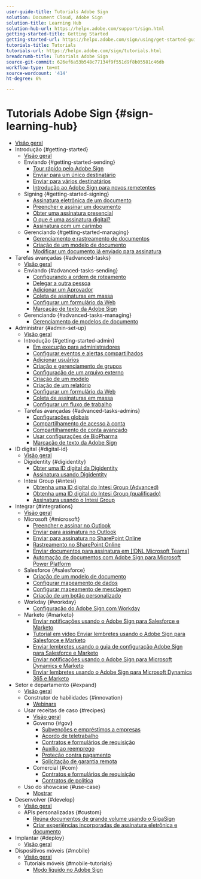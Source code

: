 ```yaml
---
user-guide-title: Tutorials Adobe Sign
solution: Document Cloud, Adobe Sign
solution-title: Learning Hub
solution-hub-url: https://helpx.adobe.com/support/sign.html
getting-started-title: Getting Started
getting-started-url: https://helpx.adobe.com/sign/using/get-started-guide.html
tutorials-title: Tutorials
tutorials-url: https://helpx.adobe.com/sign/tutorials.html
breadcrumb-title: Tutorials Adobe Sign
source-git-commit: 626ef6a53b548c77134f9f551d9f8b05581c46db
workflow-type: tm+mt
source-wordcount: '414'
ht-degree: 6%

---
```



# Tutorials Adobe Sign {#sign-learning-hub}

+ [Visão geral](overview.md)
+ Introdução {#getting-started}
   + [Visão geral](sign-beginner-tutorials/beginner-users-overview.md)
   + Enviando {#getting-started-sending}
      + [Tour rápido pelo Adobe Sign](sign-beginner-tutorials/quick-tour.md)
      + [Enviar para um único destinatário](sign-beginner-tutorials/send-to-single-recipient.md)
      + [Enviar para vários destinatários](sign-beginner-tutorials/send-to-multiple-recipients.md)
      + [Introdução ao Adobe Sign para novos remetentes](sign-beginner-tutorials/new-sender.md)
   + Signing {#getting-started-signing}
      + [Assinatura eletrônica de um documento](sign-beginner-tutorials/electronically-sign-a-document.md)
      + [Preencher e assinar um documento](sign-beginner-tutorials/fill-and-sign.md)
      + [Obter uma assinatura presencial](sign-beginner-tutorials/sign-in-person.md)
      + [O que é uma assinatura digital?](sign-beginner-tutorials/sign-with-a-digital-signature.md)
      + [Assinatura com um carimbo](sign-beginner-tutorials/sign-with-a-stamp.md)
   + Gerenciando {#getting-started-managing}
      + [Gerenciamento e rastreamento de documentos](sign-beginner-tutorials/manage-and-track.md)
      + [Criação de um modelo de documento](https://experienceleague.adobe.com/docs/document-cloud-learn/sign-learning-hub/admin-set-up/getting-started-admin/create-a-template.html)
      + [Modificar um documento já enviado para assinatura](sign-beginner-tutorials/modify-in-flight.md)
+ Tarefas avançadas {#advanced-tasks}
   + [Visão geral](sign-advanced-users/advanced-users-overview.md)
   + Enviando {#advanced-tasks-sending}
      + [Configurando a ordem de roteamento](sign-advanced-users/setting-up-routing.md)
      + [Delegar a outra pessoa](sign-advanced-users/delegate-signature.md)
      + [Adicionar um Aprovador](sign-advanced-users/add-an-approver.md)
      + [Coleta de assinaturas em massa](https://experienceleague.adobe.com/docs/document-cloud-learn/sign-learning-hub/admin-set-up/getting-started-admin/megasign.html)
      + [Configurar um formulário da Web](https://experienceleague.adobe.com/docs/document-cloud-learn/sign-learning-hub/admin-set-up/getting-started-admin/webform.html)
      + [Marcação de texto da Adobe Sign](https://experienceleague.adobe.com/docs/document-cloud-learn/sign-learning-hub/admin-set-up/advanced-tasks-admins/adobe-sign-text-tagging.html)
   + Gerenciando {#advanced-tasks-managing}
      + [Gerenciamento de modelos de documento](sign-advanced-users/edit-a-template.md)
+ Administrar {#admin-set-up}
   + [Visão geral](admin/intro-admin-overview.md)
   + Introdução {#getting-started-admin}
      + [Em execução para administradores](admin/up-and-running-admin.md)
      + [Configurar eventos e alertas compartilhados](admin/set-up-shared-events-and-alert.md)
      + [Adicionar usuários](admin/add-users-to-your-account.md)
      + [Criação e gerenciamento de grupos](admin/create-and-manage-groups.md)
      + [Configuração de um arquivo externo](admin/set-up-your-external-archive.md)
      + [Criação de um modelo](sign-advanced-users/create-a-template.md)
      + [Criação de um relatório](admin/create-a-report.md)
      + [Configurar um formulário da Web](sign-advanced-users/webform.md)
      + [Coleta de assinaturas em massa](sign-advanced-users/megasign.md)
      + [Configurar um fluxo de trabalho](admin/building-a-custom-workflow.md)
   + Tarefas avançadas {#advanced-tasks-admins}
      + [Configurações globais](admin/learn-about-global-settings.md)
      + [Compartilhamento de acesso à conta](admin/share-account-access.md)
      + [Compartilhamento de conta avançado](admin/advanced-account-sharing.md)
      + [Usar configurações de BioPharma](admin/use-bio-pharma-settings.md)
      + [Marcação de texto da Adobe Sign](sign-advanced-users/adobe-sign-text-tagging.md)
+ ID digital {#digital-id}
   + [Visão geral](digitalid/digitalid-overview.md)
   + Digidentity {#digidentity}
      + [Obter uma ID digital da Digidentity](digitalid/digidentity-reg.md)
      + [Assinatura usando Digidentity](digitalid/digidentity-sign.md)
   + Intesi Group {#intesi}
      + [Obtenha uma ID digital do Intesi Group (Advanced)](digitalid/intesi-advanced.md)
      + [Obtenha uma ID digital do Intesi Group (qualificado)](digitalid/intesi-qualified.md)
      + [Assinatura usando o Intesi Group](digitalid/intesi-sign.md)
+ Integrar {#integrations}
   + [Visão geral](integrations/integrations-overview.md)
   + Microsoft {#microsoft}
      + [Preencher e assinar no Outlook](integrations/fill-and-sign-doc-microsoft-outlook.md)
      + [Enviar para assinatura no Outlook](integrations/send-for-signature-with-outlook.md)
      + [Enviar para assinatura no SharePoint Online](integrations/send-for-signature-with-sharepoint-online.md)
      + [Rastreamento no SharePoint Online](integrations/track-an-agreement-with-sharepoint-online.md)
      + [Enviar documentos para assinatura em [!DNL Microsoft Teams]](integrations/adobe-sign-teams-mortgage.md)
      + [Automação de documentos com Adobe Sign para Microsoft Power Platform](integrations/documentautomation.md)
   + Salesforce {#salesforce}
      + [Criação de um modelo de documento](integrations/create-an-agreement-template.md)
      + [Configurar mapeamento de dados](integrations/set-up-data-mapping.md)
      + [Configurar mapeamento de mesclagem](integrations/set-up-merging-map.md)
      + [Criação de um botão personalizado](integrations/create-a-custom-button.md)
   + Workday {#workday}
      + [Configuração do Adobe Sign com Workday](integrations/workday.md)
   + Marketo {#marketo}
      + [Enviar notificações usando o Adobe Sign para Salesforce e Marketo](integrations/marketo-salesforce-sms.md)
      + [Tutorial em vídeo Enviar lembretes usando o Adobe Sign para Salesforce e Marketo](integrations/marketo-salesforce-reminder-video.md)
      + [Enviar lembretes usando o guia de configuração Adobe Sign para Salesforce e Marketo](integrations/marketo-salesforce-reminder.md)
      + [Enviar notificações usando o Adobe Sign para Microsoft Dynamics e Marketo](integrations/marketo-dynamics-sms.md)
      + [Enviar lembretes usando o Adobe Sign para Microsoft Dynamics 365 e Marketo](integrations/marketo-dynamics-reminder.md)
+ Setor e departamento {#expand}
   + [Visão geral](sign-usecase/expand-inspire-overview.md)
   + Construtor de habilidades {#innovation}
      + [Webinars](sign-usecase/innovation-series.md)
   + Usar receitas de caso {#recipes}
      + [Visão geral](sign-usecase/recipes.md)
      + Governo {#gov}
         + [Subvenções e empréstimos a empresas](sign-usecase/usecasegovgrants.md)
         + [Acordo de teletrabalho](sign-usecase/usecasegovtelework.md)
         + [Contratos e formulários de requisição](sign-usecase/usecasegovcontracts.md)
         + [Auxílio ao reemprego](sign-usecase/usecasegovreemployment.md)
         + [Proteção contra pagamento](sign-usecase/usecasegovpaycheck.md)
         + [Solicitação de garantia remota](sign-usecase/usecasegovremote.md)
      + Comercial {#com}
         + [Contratos e formulários de requisição](sign-usecase/usecasecomcontracts.md)
         + [Contratos de política](sign-usecase/usecasecompolicy.md)
   + Uso do showcase {#use-case}
      + [Mostrar](sign-usecase/use-case-showcase.md)
+ Desenvolver {#develop}
   + [Visão geral](develop/develop-overview.md)
   + APIs personalizadas {#custom}
      + [Reúna documentos de grande volume usando o GigaSign](develop/gigasign.md)
      + [Criar experiências incorporadas de assinatura eletrônica e documento](develop/embeddedesignature.md)
+ Implantar {#deploy}
   + [Visão geral](deploy-overview.md)
+ Dispositivos móveis {#mobile}
   + [Visão geral](mobile/mobile-overview.md)
   + Tutoriais móveis {#mobile-tutorials}
      + [Modo líquido no Adobe Sign](mobile/liquidmode.md)
